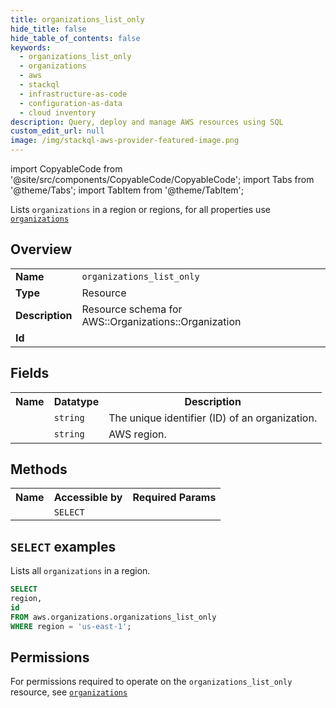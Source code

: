 ```yaml
---
title: organizations_list_only
hide_title: false
hide_table_of_contents: false
keywords:
  - organizations_list_only
  - organizations
  - aws
  - stackql
  - infrastructure-as-code
  - configuration-as-data
  - cloud inventory
description: Query, deploy and manage AWS resources using SQL
custom_edit_url: null
image: /img/stackql-aws-provider-featured-image.png
---
```


import CopyableCode from '@site/src/components/CopyableCode/CopyableCode';
import Tabs from '@theme/Tabs';
import TabItem from '@theme/TabItem';

Lists <code>organizations</code> in a region or regions, for all properties use <a href="/services/serviceName/organizations/"><code>organizations</code></a>

## Overview
<table>
<tbody>
<tr><td><b>Name</b></td><td><code>organizations_list_only</code></td></tr>
<tr><td><b>Type</b></td><td>Resource</td></tr>
<tr><td><b>Description</b></td><td>Resource schema for AWS::Organizations::Organization</td></tr>
<tr><td><b>Id</b></td><td><CopyableCode code="aws.organizations.organizations_list_only" /></td></tr>
</tbody>
</table>

## Fields
<table>
<tbody>
<tr><th>Name</th><th>Datatype</th><th>Description</th></tr><tr><td><CopyableCode code="id" /></td><td><code>string</code></td><td>The unique identifier (ID) of an organization.</td></tr>
<tr><td><CopyableCode code="region" /></td><td><code>string</code></td><td>AWS region.</td></tr>
</tbody>
</table>

## Methods

<table>
<tbody>
  <tr>
    <th>Name</th>
    <th>Accessible by</th>
    <th>Required Params</th>
  </tr>
  <tr>
    <td><CopyableCode code="list_resources" /></td>
    <td><code>SELECT</code></td>
    <td><CopyableCode code="region" /></td>
  </tr>
</tbody>
</table>

## `SELECT` examples
Lists all <code>organizations</code> in a region.
```sql
SELECT
region,
id
FROM aws.organizations.organizations_list_only
WHERE region = 'us-east-1';
```


## Permissions

For permissions required to operate on the <code>organizations_list_only</code> resource, see <a href="/services/organizations/organizations/#permissions"><code>organizations</code></a>

